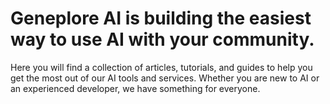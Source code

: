 # Geneplore AI is building the easiest way to use AI with your community.

Here you will find a collection of articles, tutorials, and guides to help you get the most out of our AI tools and services. Whether you are new to AI or an experienced developer, we have something for everyone.